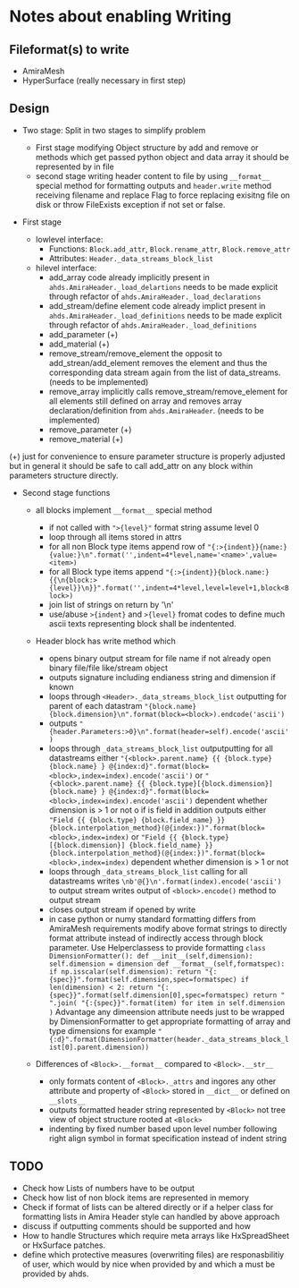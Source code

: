 Notes about enabling Writing
============================

Fileformat(s) to write
----------------------
 * AmiraMesh 
 * HyperSurface (really necessary in first step)



Design
--------
 * Two stage:
   Split in two stages to simplify problem
   - First stage modifying Object structure by add and remove or methods which get
     passed python object and data array it should be represented by in file
   - second stage writing header content to file by using `__format__` special method
     for formatting outputs and `header.write` method receiving
     filename and replace Flag to force replacing exisitng file on disk
     or throw FileExists exception if not set or false.

 * First stage 
   - lowlevel interface:
     * Functions: `Block.add_attr`, `Block.rename_attr`, `Block.remove_attr`
     * Attributes: `Header._data_streams_block_list`
   - hilevel interface:
	 * add_array
       code already implicitly present in `ahds.AmiraHeader._load_delartions` needs to be
       made explicit through refactor of `ahds.AmiraHeader._load_declarations`
     * add_stream/define element
       code already implict present in `ahds.AmiraHeader._load_definitions` needs to be 
       made explicit through refactor of `ahds.AmiraHeader._load_definitions`
     * add_parameter (+)
     * add_material (+)
     * remove_stream/remove_element
       the opposit to add_strean/add_element removes the element and thus the corresponding
       data stream again from the list of data_streams. (needs to be implemented)
     * remove_array
       implicitly calls remove_stream/remove_element for all elements still defined on array
       and removes array declaration/definition from `ahds.AmiraHeader`. (needs to be implemented)
     * remove_parameter (+)
     * remove_material (+)

  (+) just for convenience to ensure parameter structure is properly adjusted
      but in general it should be safe to call add_attr on any block within 
      parameters structure directly.

 * Second stage functions
   - all blocks implement `__format__` special method 
   	 + if not called with `">{level}"` format string assume level 0
     + loop through all items stored in attrs
     + for all non Block type items append row of
       `"{:>{indent}}{name:} {value:}\n".format('',indent=4*level,name='<name>',value=<item>)`
     + for all Block type items append
       `"{:>{indent}}{block.name:} {{\n{block:>{level}}\n}}".format('',indent=4*level,level=level+1,block<Block>)`
	 + join list of strings on return by '\n'
	 + use/abuse `>{indent}` and `>{level}` fromat codes to define much ascii texts
       representing block shall be indentented.
   - Header block has write method which
	 + opens binary output stream for file name if not already open binary file/file like/stream object
     + outputs signature including endianess string and dimension if known
     + loops through `<Header>._data_streams_block_list` outputting for parent of each datastram
       `"{block.name} {block.dimension}\n".format(block=<block>).endcode('ascii')`
     + outputs `"{header.Parameters:>0}\n".format(header=self).encode('ascii')`
	 + loops through `_data_streams_block_list` outputputting for all datastreams either
       `"{<block>.parent.name} {{ {block.type} {block.name} } @{index:d}".format(block=<block>,index=index).encode('ascii')` or
       `"{<block>.parent.name} {{ {block.type}[{block.dimension}] {block.name} } @{index:d}".format(block=<block>,index=index).encode('ascii')`
	   dependent whether dimension is > 1 or not
	   o if is field in addition outputs either
         `"Field {{ {block.type} {block.field_name} }} {block.interpolation_method}(@{index:})".format(block=<block>,index=index)` or
         `"Field {{ {block.type}[{block.dimension}] {block.field_name} }} {block.interpolation_method}(@{index:})".format(block=<block>,index=index)`
		 dependent whether dimension is > 1 or not
	 + loops through `_data_streams_block_list` calling for all datastreams 
	   writes `\nb'@{}\n'.format(index).encode('ascii')` to output stream
       writes output of `<block>.encode()` method to output stream
     + closes output stream if opened by write
	 + in case python or numy standard formatting differs from AmiraMesh requirements
       modify above format strings to directly format attribute instead of indirectly
       access through block parameter. Use Helperclassess to provide formatting
       `
       class DimensionFormatter():
			def __init__(self,dimension):
				self.dimension = dimension
            def __format__(self,formatspec):
                if np.isscalar(self.dimension):
                    return "{:{spec}}".format(self.dimension,spec=formatspec)
                if len(dimension) < 2:
                    return "{:{spec}}".format(self.dimension[0],spec=formatspec)
                return " ".join(
					"{:{spec}}".format(item) for item in self.dimension
				)
       `
       Advantage any dimeension attribute needs just to be wrapped by DimensionFormatter
       to get appropriate formatting of array and type dimensions for example 
       `"{:d}".format(DimensionFormatter(header._data_streams_block_list[0].parent.dimension))`

   - Differences of `<Block>.__format__` compared to `<Block>.__str__`
     + only formats content of  `<Block>._attrs` and ingores any other
       attribute and property of `<Block>` stored in `__dict__` or defined
       on `__slots__`
     + outputs formatted header string represented by `<Block>` not tree
       view of object structure rooted at `<Block>`
     + indenting by fixed number based upon level number following right
       align symbol in format specification instead of indent string
     

TODO
----
  * Check how Lists of numbers have to be output
  * Check how list of non block items are represented in memory
  * Check if format of lists can be altered directly or if a helper class for
    formatting lists in Amira Header style can handled by above approach
  * discuss if outputting comments should be supported and how
  * How to handle Structures which require meta arrays like HxSpreadSheet or HxSurface patches.
  * define which protective measures (overwriting files) are responasbilitiy of user, which
    would by nice when provided by and which a must be provided by ahds.

